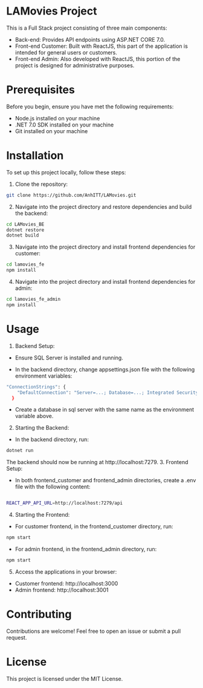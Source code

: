 # LAMovies Project
This is a Full Stack project consisting of three main components:

- Back-end: Provides API endpoints using ASP.NET CORE 7.0.
- Front-end Customer: Built with ReactJS, this part of the application is intended for general users or customers.
- Front-end Admin: Also developed with ReactJS, this portion of the project is designed for administrative purposes.
# Prerequisites

Before you begin, ensure you have met the following requirements:

- Node.js installed on your machine
- .NET 7.0 SDK installed on your machine
- Git installed on your machine
# Installation
To set up this project locally, follow these steps:

1. Clone the repository:

```bash
git clone https://github.com/AnhITT/LAMovies.git
```

2. Navigate into the project directory and restore dependencies and build the backend:

```bash
cd LAMovies_BE
dotnet restore
dotnet build
```
3. Navigate into the project directory and install frontend dependencies for customer:
```bash
cd lamovies_fe
npm install
```
4. Navigate into the project directory and install frontend dependencies for admin:
```bash
cd lamovies_fe_admin
npm install
```

# Usage
1. Backend Setup:

- Ensure SQL Server is installed and running.

- In the backend directory, change appsettings.json file with the following environment variables:
```bash
"ConnectionStrings": {
    "DefaultConnection": "Server=...; Database=...; Integrated Security=True;Encrypt=False"
  }
```
- Create a database in sql server with the same name as the environment variable above.
  
2. Starting the Backend:

- In the backend directory, run:

```bash
dotnet run
```
The backend should now be running at http://localhost:7279.
3. Frontend Setup:

- In both frontend_customer and frontend_admin directories, create a .env file with the following content:

```bash

REACT_APP_API_URL=http://localhost:7279/api
```
4. Starting the Frontend:

- For customer frontend, in the frontend_customer directory, run:

```bash
npm start
```
- For admin frontend, in the frontend_admin directory, run:

```bash
npm start
```
5. Access the applications in your browser:

- Customer frontend: http://localhost:3000
- Admin frontend: http://localhost:3001
# Contributing
Contributions are welcome! Feel free to open an issue or submit a pull request.

# License
This project is licensed under the MIT License.
